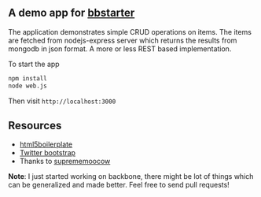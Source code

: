 ## A demo app for [bbstarter](http://github.com/madhums/bbstarter)

The application demonstrates simple CRUD operations on items. The items are
fetched from nodejs-express server which returns the results from mongodb
in json format. A more or less REST based implementation.

To start the app

```sh
npm install
node web.js
```
Then visit `http://localhost:3000`

## Resources
* [html5boilerplate](http://html5boilerplate.com/)
* [Twitter bootstrap](http://twitter.github.com/bootstrap)
* Thanks to [suprememoocow](http://github.com/suprememoocow/modular-backbone-bootstrap)

**Note**: I just started working on backbone, there might be lot of things which can be generalized and made better. Feel free to send pull requests!
